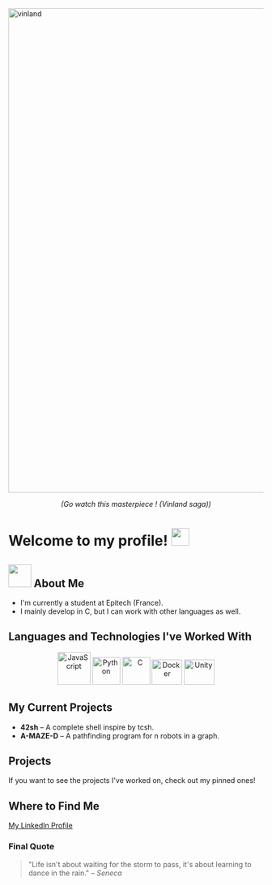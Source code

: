 <img width="957" alt="vinland" src="https://pbs.twimg.com/media/E9Z6ze3XIAsbi7i?format=jpg&name=large">
<p align="center"><i>(Go watch this masterpiece ! (Vinland saga))</i></p>

# Welcome to my profile! <img src="https://github.com/TheDudeThatCode/TheDudeThatCode/blob/master/Assets/Hi.gif" width="35" />

## <img src="https://github.com/TheDudeThatCode/TheDudeThatCode/blob/master/Assets/Developer.gif" width="45" /> About Me  
- I'm currently a student at Epitech (France).  
- I mainly develop in C, but I can work with other languages as well.  

## Languages and Technologies I've Worked With  

<p align="center">
      <img src="https://www.vectorlogo.zone/logos/javascript/javascript-icon.svg" alt="JavaScript" width="65" height="65"/> 
      <img src="https://www.vectorlogo.zone/logos/python/python-icon.svg" alt="Python" width="55" height="55"/>
      <img src="https://upload.wikimedia.org/wikipedia/commons/thumb/1/18/C_Programming_Language.svg/1200px-C_Programming_Language.svg.png" alt="C" width="55" height="55"/>
      <img src="https://www.vectorlogo.zone/logos/docker/docker-official.svg" alt="Docker" width="60" height="50"/>
      <img src="https://www.vectorlogo.zone/logos/unity3d/unity3d-icon.svg" alt="Unity" width="60" height="50"/>
</p>

## My Current Projects  
- **42sh** – A complete shell inspire by tcsh.
- **A-MAZE-D** – A pathfinding program for n robots in a graph. 

## Projects  
If you want to see the projects I've worked on, check out my pinned ones!  

## Where to Find Me  
[My LinkedIn Profile](https://www.linkedin.com/in/joseph-birck-726138336/)  

### Final Quote  
> "Life isn't about waiting for the storm to pass, it's about learning to dance in the rain." – *Seneca*  
